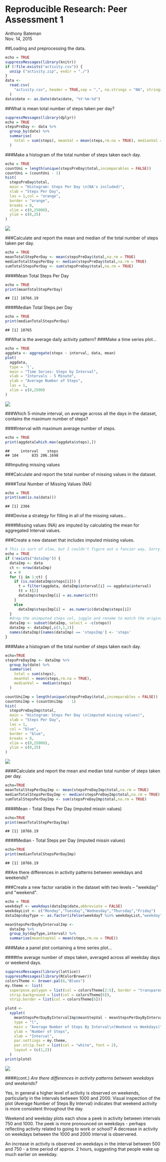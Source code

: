 # Reproducible Research: Peer Assessment 1
Anthony Bateman  
Nov. 14, 2015  

##Loading and preprocessing the data.

```r
echo = TRUE
suppressMessages(library(knitr))
if (!file.exists("activity.csv")) {
  unzip ("activity.zip", exdir = "./")
}
data <-
  read.csv(
    "activity.csv", header = TRUE,sep = ",", na.strings = "NA", stringsAsFactors = FALSE
  )
data$date <- as.Date(data$date, "%Y-%m-%d")
```

##What is mean total number of steps taken per day?


```r
suppressMessages(library(dplyr))
echo = TRUE
stepsPreDay <- data %>%
  group_by(date) %>%
  summarise(
    total = sum(steps), meanVal = mean(steps,rm.na = TRUE), medianVal =  median(steps)
  )
```

###Make a histogram of the total number of steps taken each day.


```r
echo = TRUE
countUni = length(unique(stepsPreDay$total,incomparables = FALSE))
countUni = (countUni - 1)
hist(
  stepsPreDay$total,
  main = "Histogram: Steps Per Day \n(NA's included)",
  xlab = "Steps Per Day",
  las = 1,col = "orange",
  border = "orange",
  breaks = 8,
  xlim = c(0,25000),
  ylim = c(0,25)
)
```

![](PA1_template_files/figure-html/unnamed-chunk-3-1.png) 

###Calculate and report the mean and median of the total number of steps taken per day.


```r
echo = TRUE
meanTotalStepPerDay <- mean(stepsPreDay$total,na.rm = TRUE)
medianTotalStepsPerDay <- median(stepsPreDay$total,na.rm = TRUE)
sumTotalStepsPerDay <- sum(stepsPreDay$total,na.rm = TRUE)
```

####Mean Total Steps Per Day


```r
echo = TRUE
print(meanTotalStepPerDay)
```

```
## [1] 10766.19
```

####Median Total Steps per Day


```r
echo = TRUE
print(medianTotalStepsPerDay)
```

```
## [1] 10765
```

##What is the average daily activity pattern?
###Make a time series plot...


```r
echo = TRUE
aggdata <- aggregate(steps ~ interval, data, mean)
plot(
  aggdata,
  type = 'l',
  main = "Time Series: Steps by Interval",
  xlab = "Intervals - 5 Minute",
  ylab = "Average Number of Steps",
  las = 1,
  xlim = c(0,2500)
)
```

![](PA1_template_files/figure-html/unnamed-chunk-7-1.png) 

###Which 5-minute interval, on average across all the days in the dataset, contains the maximum number of steps?

####Interval with maximum average number of steps.


```r
echo = TRUE
print(aggdata[which.max(aggdata$steps),])
```

```
##     interval    steps
## 104      835 206.1698
```

##Imputing missing values

###Calculate and report the total number of missing values in the dataset.

####Total Number of Missing Values (NA)


```r
echo = TRUE
print(sum(is.na(data)))
```

```
## [1] 2304
```

###Devise a strategy for filling in all of the missing values...

####Missing values (NA) are imputed by calculating the mean for aggregated Interval values.

###Create a new dataset that includes imputed missing values.


```r
# This is sort of slow, but I couldn't figure out a fancier way, Sorry.
echo = TRUE
if (!exists("dataImp")) {
  dataImp <- data
  ct <- nrow(dataImp)
  x = 0
  for (i in 1:ct) {
    if (is.na(dataImp$steps[i])) {
      t = filter(aggdata, dataImp$interval[i] == aggdata$interval)
      tt = t[2]
      dataImp$stepsImp[i] = as.numeric(tt)
    }
    else
      dataImp$stepsImp[i] =  as.numeric(dataImp$steps[i])
  }
  #drop the unimputed steps col, juggle and rename to match the originaal data set.
  dataImp <- subset(dataImp, select = -c(steps))
  dataImp <- dataImp[,c(3,1,2)]
  names(dataImp)[names(dataImp) == 'stepsImp'] <- 'steps'
}
```

###Make a histogram of the total number of steps taken each day.


```r
echo=TRUE
stepsPreDayImp <- dataImp %>%
  group_by(date) %>%
  summarise(
    total = sum(steps),
    meanVal = mean(steps,rm.na = TRUE),
    medianVal =  median(steps)
  )

countUniImp = length(unique(stepsPreDay$total,incomparables = FALSE))
countUniImp = (countUniImp  - 1)
hist(
  stepsPreDayImp$total,
  main = "Histogram: Steps Per Day \n(imputed missing values)",
  xlab = "Steps Per Day",
  las = 1,
  col = "blue",
  border = "blue",
  breaks = 8,
  xlim = c(0,25000),
  ylim = c(0,25)
)
```

![](PA1_template_files/figure-html/unnamed-chunk-11-1.png) 

####Calculate and report the mean and median total number of steps taken per day.


```r
echo=TRUE
meanTotalStepPerDayImp <- mean(stepsPreDayImp$total,na.rm = TRUE)
medianTotalStepsPerDayImp <- median(stepsPreDayImp$total,na.rm = TRUE)
sumTotalStepsPerDayImp <- sum(stepsPreDayImp$total,na.rm = TRUE)
```

####Mean - Total Steps Per Day (imputed missin values)

```r
echo=TRUE
print(meanTotalStepPerDayImp)
```

```
## [1] 10766.19
```
####Median - Total Steps per Day (imputed missin values)

```r
echo=TRUE
print(medianTotalStepsPerDayImp)
```

```
## [1] 10766.19
```

##Are there differences in activity patterns between weekdays and weekends?

###Create a new factor variable in the dataset with two levels – "weekday" and "weekend".

```r
echo = TRUE
weekdayT <- weekdays(dataImp$date,abbreviate = FALSE)
weekdayList <- c("Monday","Tuesday","Wednesday","Thursday","Friday")
dataImp$dayType <- as.factor(ifelse(weekdayT %in% weekdayList,"weekday","weekend"))

meanStepsPerDayByIntervalImp <- 
  dataImp %>% 
  group_by(dayType,interval) %>% 
  summarise(meanStepVal = mean(steps,rm.na = TRUE))
```

###Make a panel plot containing a time series plot...

####the average number of steps taken, averaged across all weekday days or weekend days. 


```r
suppressMessages(library(lattice))
suppressMessages(library(RColorBrewer))
colorsTheme <- brewer.pal(6,"Blues")
my.theme <- list(
  superpose.polygon = list(col = colorsTheme[2:5], border = "transparent"),
  strip.background = list(col = colorsTheme[6]),
  strip.border = list(col = colorsTheme[6]))

plotd <-
  xyplot(
    meanStepsPerDayByIntervalImp$meanStepVal ~ meanStepsPerDayByIntervalImp$interval | meanStepsPerDayByIntervalImp$dayType,
    type = "l",
    main = "Average Number of Steps By Interval\n(Weekend vs Weekdays)",
    ylab = "Number of Steps",
    xlab = "Interval",
    par.settings = my.theme,
    par.strip.text = list(col = "white", font = 2),
    layout = (c(1,2))
  )
print(plotd)
```

![](PA1_template_files/figure-html/unnamed-chunk-16-1.png) 

####(cont.) *Are there differences in activity patterns between weekdays and weekends?*

Yes, in general a higher level of activity is observed on weekends, particularly in the intervals between 1000 and 2000.
Visual inspection of the plot (Average Number of Steps By Interval) indicates that weekend activity is more consistent throughout the day.

Weekend and weekday plots each show a peek in activity between intervals 750 and 1000. The peek is more pronounced on weekdays - perhaps reflecting activity related to going to work or school? A decrease in activity on weekdays between the 1000 and 2000 interval is observered.

An increase in activity is observed on weekdays in the interval between 500 and 750 - a time period of approx. 2 hours, suggesting that people wake up much earlier on weekday.
